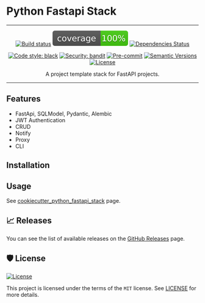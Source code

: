 # Python Fastapi Stack

---

<div align="center">

[![Build status](https://github.com/martokk/python_fastapi_stack/actions/workflows/build.yml/badge.svg)](https://github.com/martokk/python_fastapi_stack/actions/workflows/build.yml)
![Coverage Report](assets/images/coverage.svg)
[![Dependencies Status](https://img.shields.io/badge/dependencies-up%20to%20date-brightgreen.svg)](https://github.com/martokk/python_fastapi_stack/pulls?utf8=%E2%9C%93&q=is%3Apr%20author%3Aapp%2Fdependabot)

[![Code style: black](https://img.shields.io/badge/code%20style-black-000000.svg)](https://github.com/psf/black)
[![Security: bandit](https://img.shields.io/badge/security-bandit-green.svg)](https://github.com/PyCQA/bandit)
[![Pre-commit](https://img.shields.io/badge/pre--commit-enabled-brightgreen?logo=pre-commit&logoColor=white)](https://github.com/martokk/python_fastapi_stack/blob/master/.pre-commit-config.yaml)
[![Semantic Versions](https://img.shields.io/badge/%20%20%F0%9F%93%A6%F0%9F%9A%80-semantic--versions-e10079.svg)](https://github.com/martokk/python_fastapi_stack/releases)
[![License](https://img.shields.io/github/license/martokk/python_fastapi_stack)](https://github.com/martokk/python_fastapi_stack/blob/master/LICENSE)


A project template stack for FastAPI projects.

</div>

---

## Features
- FastApi, SQLModel, Pydantic, Alembic
- JWT Authentication
- CRUD
- Notify
- Proxy
- CLI


## Installation

## Usage
<!-- TODO: Update with Cookicutter Template -->
See [cookiecutter_python_fastapi_stack]() page.


## 📈 Releases

You can see the list of available releases on the [GitHub Releases](https://github.com/martokk/python_fastapi_stack/releases) page.

## 🛡 License

[![License](https://img.shields.io/github/license/martokk/python_fastapi_stack)](https://github.com/martokk/python_fastapi_stack/blob/master/LICENSE)

This project is licensed under the terms of the `MIT` license. See [LICENSE](https://github.com/martokk/python_fastapi_stack/blob/master/LICENSE) for more details.
